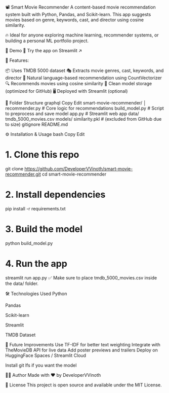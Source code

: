 📽️ Smart Movie Recommender
A content-based movie recommendation system built with Python, Pandas, and Scikit-learn. This app suggests movies based on genre, keywords, cast, and director using cosine similarity.

🔥 Ideal for anyone exploring machine learning, recommender systems, or building a personal ML portfolio project.

🚀 Demo
🧠 Try the app on Streamlit ↗

🧠 Features:

📦 Uses TMDB 5000 dataset
🎭 Extracts movie genres, cast, keywords, and director
🧠 Natural language-based recommendation using CountVectorizer
🔍 Recommends movies using cosine similarity
💾 Clean model storage (optimized for GitHub)
🖥️ Deployed with Streamlit (optional)

📁 Folder Structure
graphql
Copy
Edit
smart-movie-recommender/
│
recommender.py          # Core logic for recommendations
build_model.py          # Script to preprocess and save model
app.py                  # Streamlit web app
data/
tmdb_5000_movies.csv
models/
similarity.pkl      # (excluded from GitHub due to size)
gitignore
README.md               


⚙️ Installation & Usage
bash
Copy
Edit
# 1. Clone this repo
git clone https://github.com/DeveloperVVinoth/smart-movie-recommender.git
cd smart-movie-recommender

# 2. Install dependencies
pip install -r requirements.txt

# 3. Build the model
python build_model.py

# 4. Run the app
streamlit run app.py
✅ Make sure to place tmdb_5000_movies.csv inside the data/ folder.

🛠️ Technologies Used
Python

Pandas

Scikit-learn

Streamlit

TMDB Dataset

📌 Future Improvements
Use TF-IDF for better text weighting
Integrate with TheMovieDB API for live data
Add poster previews and trailers
Deploy on HuggingFace Spaces / Streamlit Cloud

Install git lfs if you want the model

👨‍💻 Author
Made with ❤️ by DeveloperVVinoth

📜 License
This project is open source and available under the MIT License.
